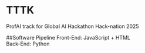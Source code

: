 # TTTK
ProfAI track for Global AI Hackathon Hack-nation 2025 </br>

##Software Pipeline
Front-End: JavaScript + HTML </br>
Back-End: Python